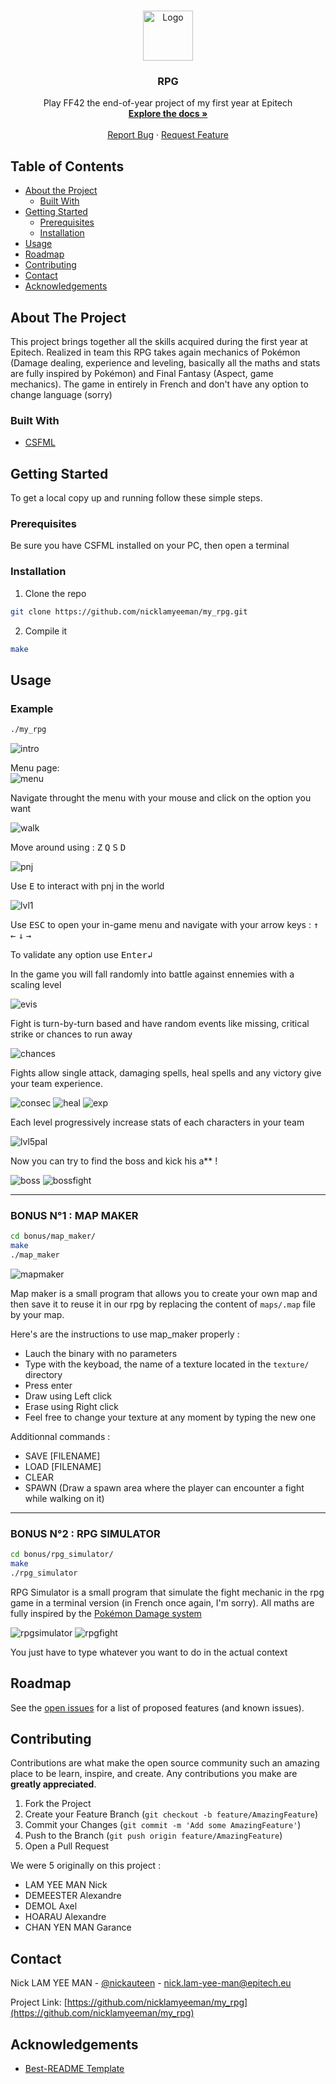 <!-- PROJECT LOGO -->
<br />
<p align="center">
  <a href="https://github.com/nicklamyeeman/my_rpg">
    <img src="config/assets/logo.png" alt="Logo" width="80" height="80">
  </a>

  <h3 align="center">RPG</h3>

  <p align="center">
    Play FF42 the end-of-year project of my first year at Epitech 
    <br />
    <a href="https://github.com/nicklamyeeman/my_rpg"><strong>Explore the docs »</strong></a>
    <br />
    <br />
    <a href="https://github.com/nicklamyeeman/my_rpg/issues">Report Bug</a>
    ·
    <a href="https://github.com/nicklamyeeman/my_rpg/issues">Request Feature</a>
  </p>
</p>



<!-- TABLE OF CONTENTS -->
## Table of Contents

* [About the Project](#about-the-project)
  * [Built With](#built-with)
* [Getting Started](#getting-started)
  * [Prerequisites](#prerequisites)
  * [Installation](#installation)
* [Usage](#usage)
* [Roadmap](#roadmap)
* [Contributing](#contributing)
* [Contact](#contact)
* [Acknowledgements](#acknowledgements)



<!-- ABOUT THE PROJECT -->
## About The Project

This project brings together all the skills acquired during the first year at Epitech. 
Realized in team this RPG takes again mechanics of Pokémon (Damage dealing, experience and leveling, basically all the maths and stats are fully inspired by Pokémon) and Final Fantasy (Aspect, game mechanics). The game in entirely in French and don't have any option to change language (sorry)

### Built With

* [CSFML](https://github.com/SFML/CSFML)



<!-- GETTING STARTED -->
## Getting Started

To get a local copy up and running follow these simple steps.

### Prerequisites

Be sure you have CSFML installed on your PC, then open a terminal

### Installation

1. Clone the repo
```sh
git clone https://github.com/nicklamyeeman/my_rpg.git
```
2. Compile it
```sh
make
```



<!-- USAGE -->
## Usage

### Example

```sh
./my_rpg
```
<img src="config/assets/intro.png" alt="intro">

Menu page:
<br/>
<img src="config/assets/menu.png" alt="menu">

Navigate throught the menu with your mouse and click on the option you want

![walk](https://github.com/nicklamyeeman/my_rpg/blob/main/config/assets/walk.gif)

Move around using :
             <kbd>Z</kbd>
<kbd>Q</kbd> <kbd>S</kbd> <kbd>D</kbd>


<img src="config/assets/pnj.png" alt="pnj">

Use <kbd>E</kbd> to interact with pnj in the world


<img src="config/assets/lvl1.png" alt="lvl1">

Use <kbd>ESC</kbd> to open your in-game menu and navigate with your arrow keys : 
             <kbd>↑</kbd>
<kbd>←</kbd> <kbd>↓</kbd> <kbd>→</kbd>

To validate any option use <kbd>Enter↲</kbd>


In the game you will fall randomly into battle against ennemies with a scaling level

![evis](https://github.com/nicklamyeeman/my_rpg/blob/main/config/assets/evis.gif)

Fight is turn-by-turn based and have random events like missing, critical strike or chances to run away

<img src="config/assets/chances.png" alt="chances">

Fights allow single attack, damaging spells, heal spells and any victory give your team experience.

![consec](https://github.com/nicklamyeeman/my_rpg/blob/main/config/assets/consec.gif)
![heal](https://github.com/nicklamyeeman/my_rpg/blob/main/config/assets/heal.gif)
<img src="config/assets/exp.png" alt="exp">

Each level progressively increase stats of each characters in your team

<img src="config/assets/lvl5pal.png" alt="lvl5pal">


Now you can try to find the boss and kick his a** ! 

<img src="config/assets/boss.png" alt="boss">
<img src="config/assets/bossfight.png" alt="bossfight">



---



### BONUS N°1 : MAP MAKER

```sh
cd bonus/map_maker/
make
./map_maker
```

<img src="config/assets/mapmaker.png" alt="mapmaker">

Map maker is a small program that allows you to create your own map and then save it to reuse it in our rpg by replacing the content of ```maps/.map``` file by your map.

Here's are the instructions to use map_maker properly : 
- Lauch the binary with no parameters
- Type with the keyboad, the name of a texture located in the ```texture/``` directory
- Press enter
- Draw using Left click
- Erase using Right click
- Feel free to change your texture at any moment by typing the new one

Additionnal commands :
- SAVE [FILENAME]
- LOAD [FILENAME]
- CLEAR
- SPAWN (Draw a spawn area where the player can encounter a fight while walking on it)



---



### BONUS N°2 : RPG SIMULATOR

```sh
cd bonus/rpg_simulator/
make
./rpg_simulator
```

RPG Simulator is a small program that simulate the fight mechanic in the rpg game in a terminal version (in French once again, I'm sorry).
All maths are fully inspired by the [Pokémon Damage system](https://bulbapedia.bulbagarden.net/wiki/Damage)

<img src="config/assets/rpgsimulator.png" alt="rpgsimulator">
<img src="config/assets/rpgfight.png" alt="rpgfight">

You just have to type whatever you want to do in the actual context



<!-- ROADMAP -->
## Roadmap

See the [open issues](https://github.com/nicklamyeeman/my_rpg/issues) for a list of proposed features (and known issues).



<!-- CONTRIBUTING -->
## Contributing

Contributions are what make the open source community such an amazing place to be learn, inspire, and create. Any contributions you make are **greatly appreciated**.

1. Fork the Project
2. Create your Feature Branch (`git checkout -b feature/AmazingFeature`)
3. Commit your Changes (`git commit -m 'Add some AmazingFeature'`)
4. Push to the Branch (`git push origin feature/AmazingFeature`)
5. Open a Pull Request

We were 5 originally on this project : 
 - LAM YEE MAN Nick
 - DEMEESTER Alexandre
 - DEMOL Axel
 - HOARAU Alexandre
 - CHAN YEN MAN Garance



<!-- CONTACT -->
## Contact

Nick LAM YEE MAN - [@nickauteen](https://twitter.com/nickauteen) - nick.lam-yee-man@epitech.eu

Project Link: [https://github.com/nicklamyeeman/my_rpg](https://github.com/nicklamyeeman/my_rpg)



<!-- ACKNOWLEDGEMENTS -->
## Acknowledgements

* [Best-README Template](https://github.com/othneildrew/Best-README-Template)





<!-- MARKDOWN LINKS & IMAGES -->
<!-- https://www.markdownguide.org/basic-syntax/#reference-style-links -->
[contributors-shield]: https://img.shields.io/github/contributors/nicklamyeeman/repo.svg?style=flat-square
[contributors-url]: https://github.com/nicklamyeeman/repo/graphs/contributors
[forks-shield]: https://img.shields.io/github/forks/nicklamyeeman/repo.svg?style=flat-square
[forks-url]: https://github.com/nicklamyeeman/repo/network/members
[stars-shield]: https://img.shields.io/github/stars/nicklamyeeman/repo.svg?style=flat-square
[stars-url]: https://github.com/nicklamyeeman/repo/stargazers
[issues-shield]: https://img.shields.io/github/issues/nicklamyeeman/repo.svg?style=flat-square
[issues-url]: https://github.com/nicklamyeeman/repo/issues
[license-shield]: https://img.shields.io/github/license/nicklamyeeman/repo.svg?style=flat-square
[license-url]: https://github.com/nicklamyeeman/repo/blob/master/LICENSE.txt
[linkedin-shield]: https://img.shields.io/badge/-LinkedIn-black.svg?style=flat-square&logo=linkedin&colorB=555
[linkedin-url]: https://linkedin.com/in/nicklamyeeman
[product-screenshot]: images/screenshot.png